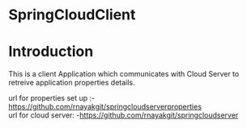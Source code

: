 # SpringCloudClient

# Introduction

This is a client Application which communicates with Cloud Server to retreive application properties details.

url for properties set up :- https://github.com/rnayakgit/springcloudserverproperties     </br>
url for cloud server: -https://github.com/rnayakgit/springcloudserver
